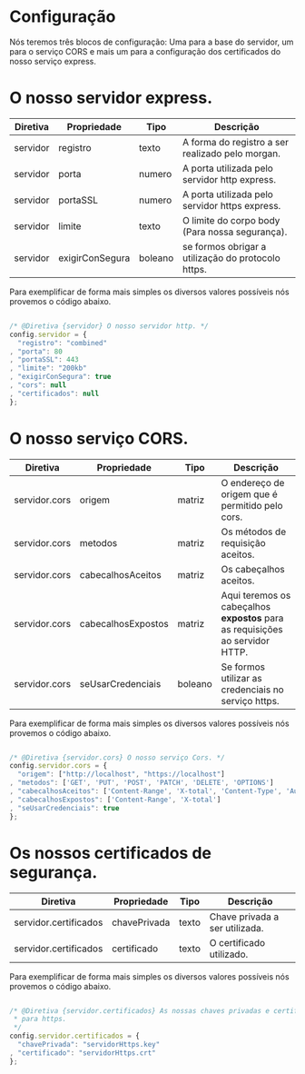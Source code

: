 # Configuração

Nós teremos três blocos de configuração: Uma para a base do servidor, um para o serviço CORS e mais um para a configuração dos certificados
do nosso serviço express.

# O nosso servidor express.

| Diretiva | Propriedade | Tipo | Descrição  |
|---|---|---|---|
| servidor | registro | texto | A forma do registro a ser realizado pelo morgan. |
| servidor | porta | numero | A porta utilizada pelo servidor http express. |
| servidor | portaSSL | numero | A porta utilizada pelo servidor https express. |
| servidor | limite | texto | O limite do corpo body (Para nossa segurança). |
| servidor | exigirConSegura | boleano | se formos obrigar a utilização do protocolo https. |

Para exemplificar de forma mais simples os diversos valores possíveis nós provemos o código abaixo.
```javascript

/* @Diretiva {servidor} O nosso servidor http. */
config.servidor = {
  "registro": "combined"  
, "porta": 80             
, "portaSSL": 443         
, "limite": "200kb"        
, "exigirConSegura": true 
, "cors": null
, "certificados": null
};
```

# O nosso serviço CORS.

| Diretiva | Propriedade | Tipo | Descrição  |
|---|---|---|---|
| servidor.cors | origem | matriz | O endereço de origem que é permitido pelo cors. |
| servidor.cors | metodos | matriz | Os métodos de requisição aceitos. |
| servidor.cors | cabecalhosAceitos | matriz | Os cabeçalhos aceitos. |
| servidor.cors | cabecalhosExpostos | matriz | Aqui teremos os cabeçalhos **expostos** para as requisições ao servidor HTTP. |
| servidor.cors | seUsarCredenciais | boleano | Se formos utilizar as credenciais no serviço https. |

Para exemplificar de forma mais simples os diversos valores possíveis nós provemos o código abaixo.
```javascript

/* @Diretiva {servidor.cors} O nosso serviço Cors. */
config.servidor.cors = {                         
  "origem": ["http://localhost", "https://localhost"]
, "metodos": ['GET', 'PUT', 'POST', 'PATCH', 'DELETE', 'OPTIONS']  
, "cabecalhosAceitos": ['Content-Range', 'X-total', 'Content-Type', 'Authorization', 'X-CSRF-Token', 'X-Requested-With', 'Accept', 'Accept-Version', 'Content-Length', 'Content-MD5', 'Date', 'X-Api-Version']
, "cabecalhosExpostos": ['Content-Range', 'X-total']
, "seUsarCredenciais": true
};
```

# Os nossos certificados de segurança.

| Diretiva | Propriedade | Tipo | Descrição  |
|---|---|---|---|
| servidor.certificados | chavePrivada | texto | Chave privada a ser utilizada. |
| servidor.certificados | certificado | texto | O certificado utilizado. |

Para exemplificar de forma mais simples os diversos valores possíveis nós provemos o código abaixo.
```javascript

/* @Diretiva {servidor.certificados} As nossas chaves privadas e certificados
 * para https. 
 */
config.servidor.certificados = {
  "chavePrivada": "servidorHttps.key" 
, "certificado": "servidorHttps.crt"   
};

```
